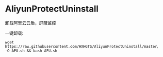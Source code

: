 # AliyunProtectUninstall
卸载阿里云云盾，屏蔽监控

一键卸载:
```
wget https://raw.githubusercontent.com/HXHGTS/AliyunProtectUninstall/master/APU.sh -O APU.sh && bash APU.sh
```

